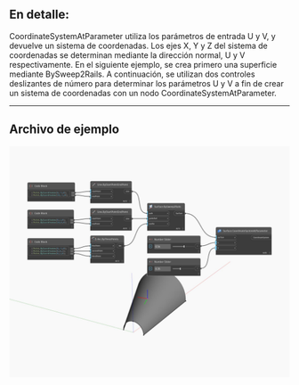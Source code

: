 ## En detalle:
CoordinateSystemAtParameter utiliza los parámetros de entrada U y V, y devuelve un sistema de coordenadas. Los ejes X, Y y Z del sistema de coordenadas se determinan mediante la dirección normal, U y V respectivamente. En el siguiente ejemplo, se crea primero una superficie mediante BySweep2Rails. A continuación, se utilizan dos controles deslizantes de número para determinar los parámetros U y V a fin de crear un sistema de coordenadas con un nodo CoordinateSystemAtParameter.
___
## Archivo de ejemplo

![CoordinateSystemAtParameter](./Autodesk.DesignScript.Geometry.Surface.CoordinateSystemAtParameter_img.jpg)

